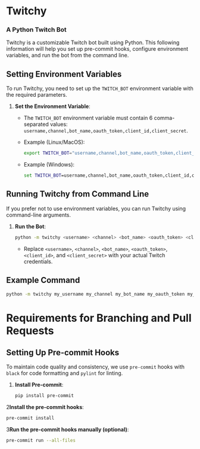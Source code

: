 # Twitchy

### A Python Twitch Bot

Twitchy is a customizable Twitch bot built using Python. This following information will help you set up pre-commit
hooks, configure
environment variables, and run the bot from the command line.

## Setting Environment Variables

To run Twitchy, you need to set up the `TWITCH_BOT` environment variable with the required parameters.

1. **Set the Environment Variable**:
    - The `TWITCH_BOT` environment variable must contain 6 comma-separated
      values: `username,channel,bot_name,oauth_token,client_id,client_secret`.

    - Example (Linux/MacOS):
        ```sh
        export TWITCH_BOT="username,channel,bot_name,oauth_token,client_id,client_secret"
        ```

    - Example (Windows):
        ```cmd
        set TWITCH_BOT=username,channel,bot_name,oauth_token,client_id,client_secret
        ```

## Running Twitchy from Command Line

If you prefer not to use environment variables, you can run Twitchy using command-line arguments.

1. **Run the Bot**:
    ```sh
    python -m twitchy <username> <channel> <bot_name> <oauth_token> <client_id> <client_secret>
    ```

    - Replace `<username>`, `<channel>`, `<bot_name>`, `<oauth_token>`, `<client_id>`, and `<client_secret>` with your
      actual Twitch credentials.

## Example Command

```sh
python -m twitchy my_username my_channel my_bot_name my_oauth_token my_client_id my_client_secret
```

# Requirements for Branching and Pull Requests

## Setting Up Pre-commit Hooks

To maintain code quality and consistency, we use `pre-commit` hooks with `black` for code formatting and `pylint` for
linting.

1. **Install Pre-commit**:
    ```sh
    pip install pre-commit
    ```

2**Install the pre-commit hooks**:

```sh
pre-commit install
```

3**Run the pre-commit hooks manually (optional)**:

```sh
pre-commit run --all-files
```
